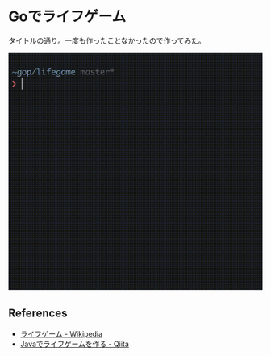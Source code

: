 # Goでライフゲーム

タイトルの通り。一度も作ったことなかったので作ってみた。

![image](https://github.com/cipepser/lifegame/blob/master/lifegame.gif)

## References
* [ライフゲーム \- Wikipedia](https://ja.wikipedia.org/wiki/%E3%83%A9%E3%82%A4%E3%83%95%E3%82%B2%E3%83%BC%E3%83%A0)
* [Javaでライフゲームを作る \- Qiita](https://qiita.com/natmark/items/5a0d05625d2c0e73777d)